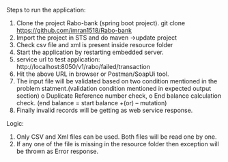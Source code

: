 Steps to run the application:
1.	Clone the project Rabo-bank (spring boot project).
     git clone https://github.com/imran1518/Rabo-bank
2.	Import the project in STS and do maven ->update project
3.	Check csv file and xml is present inside resource folder
4.	Start the application by restarting embedded server.
5.	service url to test application: http://localhost:8050/v1/rabo/failed/transaction
6.	Hit the above URL in browser or Postman/SoapUi tool.
7.	The input file will be validated based on two condition mentioned in the problem statment.(validation condition mentioned in expected output section)
      o	Duplicate Reference number check,
      o	End balance calculation check. (end balance = start balance +(or) – mutation)
8.	Finally invalid records will be getting as web service response.

Logic:
1.	Only CSV and Xml files can be used. Both files will be read one by one. 
2.	If any one of the file is missing in the resource folder then exception will be thrown as Error response.